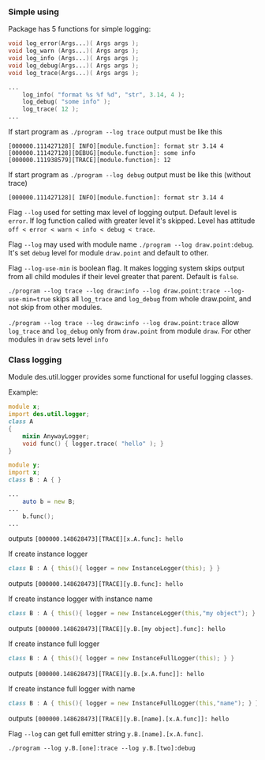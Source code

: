 ### Simple using

Package has 5 functions for simple logging:

```d
void log_error(Args...)( Args args );
void log_warn (Args...)( Args args );
void log_info (Args...)( Args args );
void log_debug(Args...)( Args args );
void log_trace(Args...)( Args args );
```

```d
...
    log_info( "format %s %f %d", "str", 3.14, 4 );
    log_debug( "some info" );
    log_trace( 12 );
...
```

If start program as `./program --log trace` output must be like this

```
[000000.111427128][ INFO][module.function]: format str 3.14 4
[000000.111427128][DEBUG][module.function]: some info
[000000.111938579][TRACE][module.function]: 12
```

If start program as `./program --log debug` output must be like this (without trace)

```
[000000.111427128][ INFO][module.function]: format str 3.14 4
```

Flag `--log` used for setting max level of logging output.
Default level is `error`. If log function called with greater level it's skipped.
Level has attitude `off < error < warn < info < debug < trace`.

Flag `--log` may used with module name `./program --log draw.point:debug`.
It's set `debug` level for module `draw.point` and default to other.

Flag `--log-use-min` is boolean flag. It makes logging system skips output from
all child modules if their level greater that parent. Default is `false`.

`./program --log trace --log draw:info --log draw.point:trace --log-use-min=true` 
skips all `log_trace` and `log_debug` from whole draw.point, and not skip from
other modules.

`./program --log trace --log draw:info --log draw.point:trace` allow `log_trace`
and `log_debug` only from `draw.point` from module `draw`. For other modules in
`draw` sets level `info`

### Class logging

Module des.util.logger provides some functional for useful logging classes.

Example:

```d
module x;
import des.util.logger;
class A
{
    mixin AnywayLogger;
    void func() { logger.trace( "hello" ); }
}
```

```d
module y;
import x;
class B : A { }
```

```d
...
    auto b = new B;
...
    b.func();
...
```

outputs `[000000.148628473][TRACE][x.A.func]: hello`

If create instance logger 

```d
class B : A { this(){ logger = new InstanceLogger(this); } }
```
outputs `[000000.148628473][TRACE][y.B.func]: hello`

If create instance logger with instance name

```d
class B : A { this(){ logger = new InstanceLogger(this,"my object"); } }
```
outputs `[000000.148628473][TRACE][y.B.[my object].func]: hello`

If create instance full logger

```d
class B : A { this(){ logger = new InstanceFullLogger(this); } }
```
outputs `[000000.148628473][TRACE][y.B.[x.A.func]]: hello`

If create instance full logger with name

```d
class B : A { this(){ logger = new InstanceFullLogger(this,"name"); } }
```
outputs `[000000.148628473][TRACE][y.B.[name].[x.A.func]]: hello`

Flag `--log` can get full emitter string `y.B.[name].[x.A.func]`.
```
./program --log y.B.[one]:trace --log y.B.[two]:debug
```
